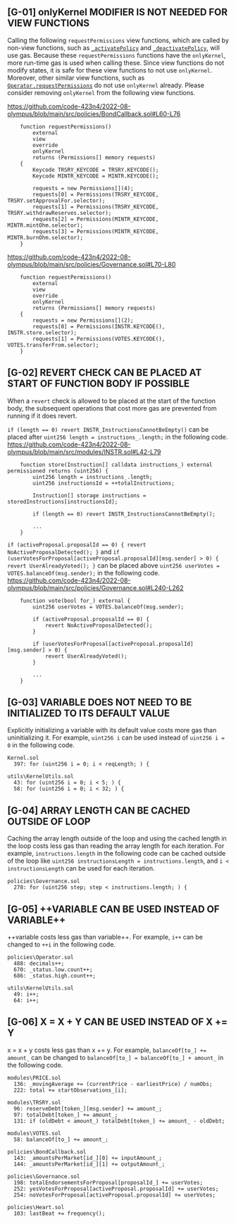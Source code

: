 ## [G-01] onlyKernel MODIFIER IS NOT NEEDED FOR VIEW FUNCTIONS
Calling the following `requestPermissions` view functions, which are called by non-view functions, such as [`_activatePolicy`](https://github.com/code-423n4/2022-08-olympus/blob/main/src/Kernel.sol#L295-L323) and [`_deactivatePolicy`](https://github.com/code-423n4/2022-08-olympus/blob/main/src/Kernel.sol#L325-L346), will use gas. Because these `requestPermissions` functions have the `onlyKernel`, more run-time gas is used when calling these. Since view functions do not modify states, it is safe for these view functions to not use `onlyKernel`. Moreover, other similar view functions, such as [`Operator.requestPermissions`](https://github.com/code-423n4/2022-08-olympus/blob/main/src/policies/Operator.sol#L171-L186) do not use `onlyKernel` already. Please consider removing `onlyKernel` from the following view functions.

https://github.com/code-423n4/2022-08-olympus/blob/main/src/policies/BondCallback.sol#L60-L76
```solidity
    function requestPermissions()
        external
        view
        override
        onlyKernel
        returns (Permissions[] memory requests)
    {
        Keycode TRSRY_KEYCODE = TRSRY.KEYCODE();
        Keycode MINTR_KEYCODE = MINTR.KEYCODE();

        requests = new Permissions[](4);
        requests[0] = Permissions(TRSRY_KEYCODE, TRSRY.setApprovalFor.selector);
        requests[1] = Permissions(TRSRY_KEYCODE, TRSRY.withdrawReserves.selector);
        requests[2] = Permissions(MINTR_KEYCODE, MINTR.mintOhm.selector);
        requests[3] = Permissions(MINTR_KEYCODE, MINTR.burnOhm.selector);
    }
```

https://github.com/code-423n4/2022-08-olympus/blob/main/src/policies/Governance.sol#L70-L80
```solidity
    function requestPermissions()
        external
        view
        override
        onlyKernel
        returns (Permissions[] memory requests)
    {
        requests = new Permissions[](2);
        requests[0] = Permissions(INSTR.KEYCODE(), INSTR.store.selector);
        requests[1] = Permissions(VOTES.KEYCODE(), VOTES.transferFrom.selector);
    }
```

## [G-02] REVERT CHECK CAN BE PLACED AT START OF FUNCTION BODY IF POSSIBLE
When a `revert` check is allowed to be placed at the start of the function body, the subsequent operations that cost more gas are prevented from running if it does revert.

`if (length == 0) revert INSTR_InstructionsCannotBeEmpty()` can be placed after `uint256 length = instructions_.length;` in the following code.
https://github.com/code-423n4/2022-08-olympus/blob/main/src/modules/INSTR.sol#L42-L79
```solidity
    function store(Instruction[] calldata instructions_) external permissioned returns (uint256) {
        uint256 length = instructions_.length;
        uint256 instructionsId = ++totalInstructions;

        Instruction[] storage instructions = storedInstructions[instructionsId];

        if (length == 0) revert INSTR_InstructionsCannotBeEmpty();

        ...
    }
```

`if (activeProposal.proposalId == 0) { revert NoActiveProposalDetected(); }` and `if (userVotesForProposal[activeProposal.proposalId][msg.sender] > 0) { revert UserAlreadyVoted(); }` can be placed above `uint256 userVotes = VOTES.balanceOf(msg.sender);` in the following code.
https://github.com/code-423n4/2022-08-olympus/blob/main/src/policies/Governance.sol#L240-L262
```solidity
    function vote(bool for_) external {
        uint256 userVotes = VOTES.balanceOf(msg.sender);

        if (activeProposal.proposalId == 0) {
            revert NoActiveProposalDetected();
        }

        if (userVotesForProposal[activeProposal.proposalId][msg.sender] > 0) {
            revert UserAlreadyVoted();
        }

        ...
    }
```

## [G-03] VARIABLE DOES NOT NEED TO BE INITIALIZED TO ITS DEFAULT VALUE
Explicitly initializing a variable with its default value costs more gas than uninitializing it. For example, `uint256 i` can be used instead of `uint256 i = 0` in the following code.
```solidity
Kernel.sol
  397: for (uint256 i = 0; i < reqLength; ) {

utils\KernelUtils.sol
  43: for (uint256 i = 0; i < 5; ) {
  58: for (uint256 i = 0; i < 32; ) {
```

## [G-04] ARRAY LENGTH CAN BE CACHED OUTSIDE OF LOOP
Caching the array length outside of the loop and using the cached length in the loop costs less gas than reading the array length for each iteration. For example, `instructions.length` in the following code can be cached outside of the loop like `uint256 instructionsLength = instructions.length`, and `i < instructionsLength` can be used for each iteration.
```solidity
policies\Governance.sol
  278: for (uint256 step; step < instructions.length; ) {
```

## [G-05] ++VARIABLE CAN BE USED INSTEAD OF VARIABLE++
++variable costs less gas than variable++. For example, `i++` can be changed to `++i` in the following code.
```solidity
policies\Operator.sol
  488: decimals++;
  670: _status.low.count++;
  686: _status.high.count++;
  
utils\KernelUtils.sol
  49: i++;
  64: i++;
```

## [G-06] X = X + Y CAN BE USED INSTEAD OF X += Y
x = x + y costs less gas than x += y. For example, `balanceOf[to_] += amount_` can be changed to `balanceOf[to_] = balanceOf[to_] + amount_` in the following code.
```solidity
modules\PRICE.sol
  136: _movingAverage += (currentPrice - earliestPrice) / numObs;
  222: total += startObservations_[i];

modules\TRSRY.sol
  96: reserveDebt[token_][msg.sender] += amount_;
  97: totalDebt[token_] += amount_;
  131: if (oldDebt < amount_) totalDebt[token_] += amount_ - oldDebt;

modules\VOTES.sol
  58: balanceOf[to_] += amount_;

policies\BondCallback.sol
  143: _amountsPerMarket[id_][0] += inputAmount_;
  144: _amountsPerMarket[id_][1] += outputAmount_;

policies\Governance.sol
  198: totalEndorsementsForProposal[proposalId_] += userVotes;
  252: yesVotesForProposal[activeProposal.proposalId] += userVotes;
  254: noVotesForProposal[activeProposal.proposalId] += userVotes;

policies\Heart.sol
  103: lastBeat += frequency();
```